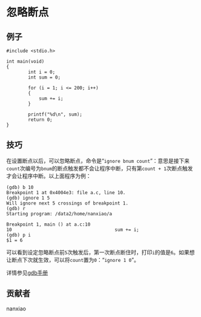 # 忽略断点 

## 例子

	#include <stdio.h>
		
	int main(void)
	{
	        int i = 0;
			int sum = 0;

			for (i = 1; i <= 200; i++)
			{
				sum += i;
			}
		
			printf("%d\n", sum);
	        return 0;
	}



## 技巧

在设置断点以后，可以忽略断点，命令是“`ignore bnum count`”：意思是接下来`count`次编号为`bnum`的断点触发都不会让程序中断，只有第`count + 1`次断点触发才会让程序中断。以上面程序为例：

	(gdb) b 10
	Breakpoint 1 at 0x4004e3: file a.c, line 10.
	(gdb) ignore 1 5
	Will ignore next 5 crossings of breakpoint 1.
	(gdb) r
	Starting program: /data2/home/nanxiao/a
	
	Breakpoint 1, main () at a.c:10
	10                                      sum += i;
	(gdb) p i
	$1 = 6


可以看到设定忽略断点前`5`次触发后，第一次断点断住时，打印`i`的值是`6`。如果想让断点下次就生效，可以将`count`置为`0`：“`ignore 1 0`”。

详情参见[gdb手册](https://sourceware.org/gdb/onlinedocs/gdb/Conditions.html)

## 贡献者

nanxiao



